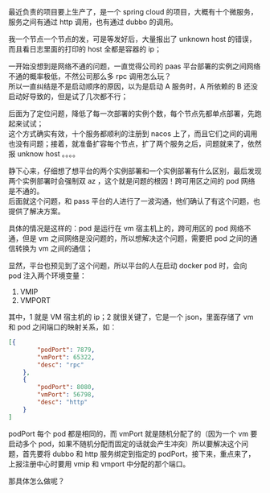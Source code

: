 最近负责的项目要上生产了，是一个 spring cloud 的项目，大概有十个微服务，服务之间有通过 http 调用，也有通过 dubbo 的调用。  

我一个节点一个节点的发，可是等发好后，大量报出了 unknown host 的错误，而且看日志里面的打印的 host 全都是容器的 ip；  

一开始没想到是网络不通的问题，一直觉得公司的 paas 平台部署的实例之间网络不通的概率极低，不然公司那么多 rpc 调用怎么玩？  
所以一直纠结是不是启动顺序的原因，以为是启动 A 服务时，A 所依赖的 B 还没启动好导致的，但是试了几次都不行；  

后面为了定位问题，降低了每一次部署的实例个数，每个节点先都单点部署，先跑起来试试；  
这个方式确实有效，十个服务都顺利的注册到 nacos 上了，而且它们之间的调用也没有问题；接着，就准备扩容每个节点，扩了两个服务之后，问题就来了，依然报 unknow host 。。。。  

静下心来，仔细想了想平台的两个实例部署和一个实例部署有什么区别，最后发现两个实例部署时会强制双 az ，这个就是问题的根因！跨可用区之间的 pod 网络是不通的。  
后面就这个问题，和 pass 平台的人进行了一波沟通，他们确认了有这个问题，也提供了解决方案。  

具体的情况是这样的：pod 是运行在 vm 宿主机上的，跨可用区的 pod 网络不通，但是 vm 之间网络是没问题的，所以想解决这个问题，需要把 pod 之间的通信转换为 vm 之间的通信；  

显然，平台也预见到了这个问题，所以平台的人在启动 docker pod 时，会向 pod 注入两个环境变量：
1. VMIP
2. VMPORT

其中，1 就是 VM 宿主机的 ip；2 就很关键了，它是一个 json，里面存储了 vm 和 pod 之间端口的映射关系，如：  

```json
[{
		"podPort": 7879,
		"vmPort": 65322,
		"desc": "rpc"
	},
	{
		"podPort": 8080,
		"vmPort": 56798,
		"desc": "http"
	}
]
```
podPort 每个 pod 都是相同的，而 vmPort 就是随机分配了的（因为一个 vm 要启动多个 pod，如果不随机分配而固定的话就会产生冲突）所以要解决这个问题，首先要将 dubbo 和 http 服务绑定到指定的 podPort，接下来，重点来了，上报注册中心时要用 vmip 和 vmport 中分配的那个端口。  

那具体怎么做呢？